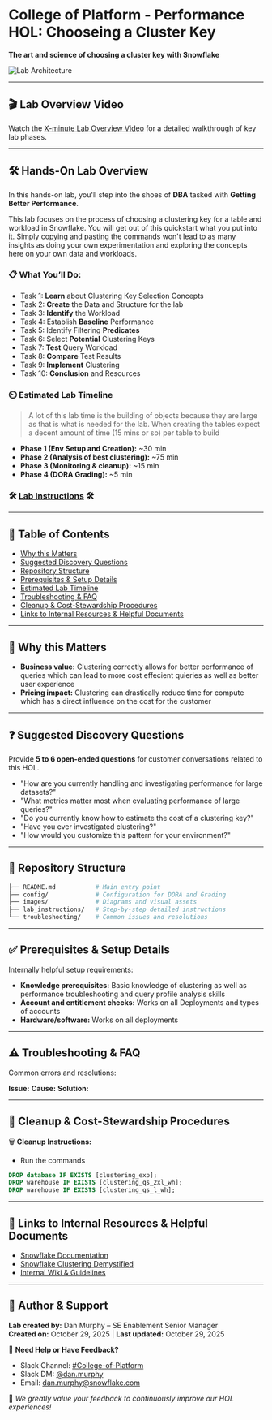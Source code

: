 # College of Platform - Performance HOL: Chooseing a Cluster Key
**The art and science of choosing a cluster key with Snowflake**

![Lab Architecture](images/architecture_diagram.png)

---

## 🎬 Lab Overview Video
Watch the [X-minute Lab Overview Video](overview.mp4) for a detailed walkthrough of key lab phases.

---

## 🛠️ Hands-On Lab Overview

In this hands-on lab, you'll step into the shoes of **DBA** tasked with **Getting Better Performance**.

This lab focuses on the process of choosing a clustering key for a table and workload in Snowflake. You will get out of this quickstart what you put into it. Simply copying and pasting the commands won't lead to as many insights as doing your own experimentation and exploring the concepts here on your own data and workloads.


### 📋 What You’ll Do:
- Task 1: **Learn** about Clustering Key Selection Concepts
- Task 2: **Create** the Data and Structure for the lab
- Task 3: **Identify** the Workload
- Task 4: Establish **Baseline** Performance
- Task 5: Identify Filtering **Predicates**
- Task 6: Select **Potential** Clustering Keys
- Task 7: **Test** Query Workload
- Task 8: **Compare** Test Results
- Task 9: **Implement** Clustering
- Task 10: **Conclusion** and Resources

### ⏲️ Estimated Lab Timeline

>A lot of this lab time is the building of objects because they are large as that is what is needed for the lab.  When creating the tables expect a decent amount of time (15 mins or so) per table to build

- **Phase 1 (Env Setup and Creation):** ~30 min
- **Phase 2 (Analysis of best clustering):** ~75 min
- **Phase 3 (Monitoring & cleanup):** ~15 min
- **Phase 4 (DORA Grading):** ~5 min

### 🛠️ [Lab Instructions](/lab_instructions/readme.md) 🛠️
  
---

## 📖 Table of Contents

- [Why this Matters](#-why-this-matters)
- [Suggested Discovery Questions](#-suggested-discovery-questions)
- [Repository Structure](#-repository-structure)
- [Prerequisites & Setup Details](#-prerequisites--setup-details)
- [Estimated Lab Timeline](#-estimated-lab-timeline)
- [Troubleshooting & FAQ](#-troubleshooting--faq)
- [Cleanup & Cost-Stewardship Procedures](#-cleanup--cost-stewardship-procedures)
- [Links to Internal Resources & Helpful Documents](#-links-to-internal-resources--helpful-documents)

---

## 📌 Why this Matters

- **Business value:** Clustering correctly allows for better performance of queries which can lead to more cost effecient quieries as well as better user experience
- **Pricing impact:** Clustering can drastically reduce time for compute which has a direct influence on the cost for the customer

---

## ❓ Suggested Discovery Questions

Provide **5 to 6 open-ended questions** for customer conversations related to this HOL.

- "How are you currently handling and investigating performance for large datasets?"
- "What metrics matter most when evaluating performance of large queries?"
- "Do you currently know how to estimate the cost of a clustering key?"
- "Have you ever investigated clustering?"
- "How would you customize this pattern for your environment?"

---

## 📂 Repository Structure

```bash
├── README.md           # Main entry point
├── config/             # Configuration for DORA and Grading
├── images/             # Diagrams and visual assets
├── lab_instructions/   # Step-by-step detailed instructions
└── troubleshooting/    # Common issues and resolutions
```
---

## ✅ Prerequisites & Setup Details

Internally helpful setup requirements:

- **Knowledge prerequisites:** Basic knowledge of clustering as well as performance troubleshooting and query profile analysis skills
- **Account and entitlement checks:** Works on all Deployments and types of accounts
- **Hardware/software:** Works on all deployments


---

## ⚠️ Troubleshooting & FAQ

Common errors and resolutions:

**Issue:** 
**Cause:** 
**Solution:** 



---

## 🧹 Cleanup & Cost-Stewardship Procedures

🗑 **Cleanup Instructions:**
- Run the commands
```sql
DROP database IF EXISTS [clustering_exp];
DROP warehouse IF EXISTS [clustering_qs_2xl_wh];
DROP warehouse IF EXISTS [clustering_qs_l_wh];
``` 

---

## 🔗 Links to Internal Resources & Helpful Documents

- [Snowflake Documentation](https://docs.snowflake.com/en/user-guide/tables-clustering-keys)
- [Snowflake Clustering Demystified](https://medium.com/snowflake/snowflake-clustering-demystified-8042fa81289e)
- [Internal Wiki & Guidelines](#)

---

## 👤 Author & Support

**Lab created by:** Dan Murphy – SE Enablement Senior Manager  
**Created on:** October 29, 2025 | **Last updated:** October 29, 2025

💬 **Need Help or Have Feedback?**  
- Slack Channel: [#College-of-Platform](#)  
- Slack DM: [@dan.murphy](https://snowflake.enterprise.slack.com/team/WEJR92JS2)  
- Email: [dan.murphy@snowflake.com](mailto:dan.murphy@snowflake.com)

🌟 *We greatly value your feedback to continuously improve our HOL experiences!*
